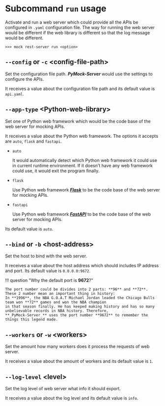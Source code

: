 # Subcommand ``run`` usage

Activate and run a web server which could provide all the APIs be configured in ``.yaml`` configuration file. The way for
running the web server would be different if the web library is different so that the log message would be different.

```console
>>> mock rest-server run <option>
```


## ``--config`` or ``-c`` <config-file-path\>

Set the configuration file path. **_PyMock-Server_** would use the settings to configure the APIs.

It receives a value about the configuration file path and its default value is ``api.yaml``.


## ``--app-type`` <Python-web-library\>

Set one of Python web framework which would be the code base of the web server for mocking APIs.

It receives a value about the Python web framework. The options it accepts are ``auto``, ``flask`` and ``fastapi``.

* ``auto``
    
    It would automatically detect which Python web framework it could use in current runtime environment. If it doesn't have
    any web framework could use, it would exit the program finally.

* ``flask``
    
    Use Python web framework [**_Flask_**] to be the code base of the web server for mocking APIs.

[**_Flask_**]: https://flask.palletsprojects.com/en/2.3.x/

* ``fastapi``
    
    Use Python web framework [**_FastAPI_**] to be the code base of the web server for mocking APIs.

[**_FastAPI_**]: https://fastapi.tiangolo.com

Its default value is ``auto``.


## ``--bind`` or ``-b`` <host-address\>

Set the host to bind with the web server.

It receives a value about the host address which should includes IP address and port. Its default value is ``0.0.0.0:9672``.

!!! question "Why the default port is **9672**?"

    The port number could be divides into 2 parts: **96** and **72**. These 2 number mean an important thing in history:
    In **1996**, the NBA G.O.A.T Michael Jordan leaded the Chicago Bulls team won **72** games and won the NBA champion
    in that season finally. He has keeped making history and has so many unbelievable records in NBA history. Therefore,
    **_PyMock-Server_** uses the port number **9672** to remember the things this legend made.


## ``--workers`` or ``-w`` <workers\>

Set the amount how many workers does it process the requests of web server.

It receives a value about the amount of workers and its default value is ``1``.


## ``--log-level`` <level\>

Set the log level of web server what info it should export.

It receives a value about the log level and its default value is ``info``.
